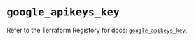 # `google_apikeys_key`

Refer to the Terraform Registory for docs: [`google_apikeys_key`](https://registry.terraform.io/providers/hashicorp/google/5.9.0/docs/resources/apikeys_key).
